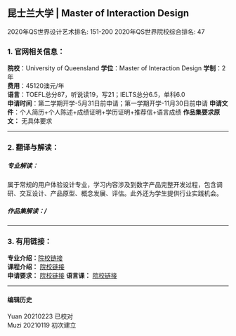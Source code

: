 ## 昆士兰大学 | Master of Interaction Design

2020年QS世界设计艺术排名: 151-200
2020年QS世界院校综合排名: 47  

### 1. 官网相关信息：

**院校**：University of Queensland
**学位**：Master of Interaction Design
**学制**：2年  
**费用**：45120澳元/年  
**语言**：TOEFL总分87，听说读19，写21；IELTS总分6.5，单科6.0  
**申请时间**：第二学期开学-5月31日前申请；第一学期开学-11月30日前申请
**申请文件**：个人简历+个人陈述+成绩证明+学历证明+推荐信+语言成绩
**作品集要求原文：** 无具体要求

---

### 2. 翻译与解读：

##### 专业解读：
属于常规的用户体验设计专业，学习内容涉及到数字产品完整开发过程，包含调研、交互设计、产品原型、概念发展、评估。此外还为学生提供行业实践机会。

##### 作品集解读：/

---


### 3. 有用链接：

**专业介绍：**[院校链接](https://future-students.uq.edu.au/study/programs/master-interaction-design-5580)  
**课程介绍：** [院校链接](https://my.uq.edu.au/programs-courses/program_list.html?acad_prog=5580&year=2019)  
**申请要求：** [院校链接](https://www.eait.uq.edu.au/postgraduate-entry-requirements-applicants-international-qualifications)
**语言课：** [院校链接](https://icte.uq.edu.au/)


---


#### 编辑历史
Yuan 20210223 已校对  
Muzi 20210119 初次建立
